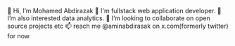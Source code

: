 👋 Hi, I’m Mohamed Abdirazak
🎩 I'm fullstack web application developer.
👀 I’m also interested data analytics.
💞️ I’m looking to collaborate on open source projects etc
📫 reach me @aminabdirasak on x.com(formerly twitter) for now
<!---
aminabdirazak/aminabdirazak is a ✨ special ✨ repository because its `README.md` (this file) appears on your GitHub profile.
You can click the Preview link to take a look at your changes.
🌱 I’m currently learning software engineering
--->
